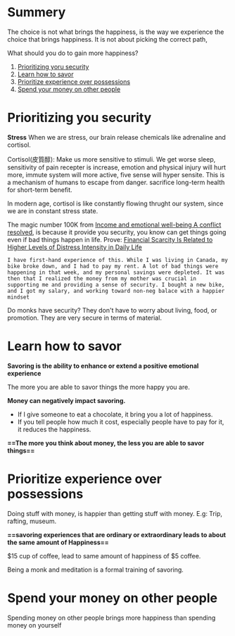 # Summery

The choice is not what brings the happiness, is the way we experience the choice that brings happiness. It is not about picking the correct path, 

What should you do to gain more happiness?
1. [Prioritizing yoru security](#Prioritizing%20yoru%20security)
2. [Learn how to savor](#Learn%20how%20to%20savor)
3. [Prioritize experience over possessions](#Prioritize%20experience%20over%20possessions)
4. [Spend your money on other people](#Spend%20your%20money%20on%20other%20people)




# Prioritizing you security
**Stress**
When we are stress, our brain release chemicals like adrenaline and cortisol.

Cortisol(皮質醇): Make us more sensitive to stimuli. We get worse sleep, sensitivity of pain recepter is increase, emotion and physical injury will hurt more, immute system will more active, five sense will hyper sensite. This is a mechanism of humans to escape from danger. sacrifice long-term health for short-term benefit.

In modern age, cortisol is like constantly flowing thrught our system, since we are in constant stress state. 

The magic number 100K from [Income and emotional well-being A conflict resolved](Income%20and%20emotional%20well-being%20A%20conflict%20resolved.pdf), is because it provide you security, you know can get things going even if bad things happen in life.
Prove: [Financial Scarcity Is Related to Higher Levels of Distress Intensity in Daily Life](Financial%20Scarcity%20Is%20Related%20to%20Higher%20Levels%20of%20Distress%20Intensity%20in%20Daily%20Life.pdf)

~~~~
I have first-hand experience of this. While I was living in Canada, my bike broke down, and I had to pay my rent. A lot of bad things were happening in that week, and my personal savings were depleted. It was then that I realized the money from my mother was crucial in supporting me and providing a sense of security. I bought a new bike, and I got my salary, and working toward non-neg balace with a happier mindset
~~~~

Do monks have security? They don't have to worry about living, food, or promotion. They are very secure in terms of material.

# Learn how to savor

**Savoring is the ability to enhance or extend a positive emotional experience**

The more you are able to savor things the more happy you are.

**Money can negatively impact savoring.**
- If I give someone to eat a chocolate, it bring you a lot of happiness.
- If you tell people how much it cost, especially people have to pay for it, it reduces the happiness.

**==The more you think about money, the less you are able to savor things==**


# Prioritize experience over possessions

Doing stuff with money, is happier than getting stuff with money.
E.g: Trip, rafting, museum.

**==savoring experiences that are ordinary or extraordinary leads to about the same amount of Happiness==**

$15 cup of coffee, lead to same amount of happiness of $5 coffee.

Being a monk and meditation is a formal training of savoring.

# Spend your money on other people

Spending money on other people brings more happiness than spending money on yourself